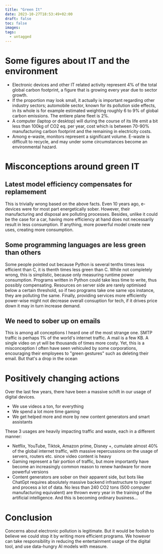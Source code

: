 ```yaml
---
title: "Green It"
date: 2023-10-27T18:53:49+02:00
draft: false
toc: false
images:
tags: 
  - untagged
---
```


# Some figures about IT and the environment

- Electronic devices and other IT related activity represent 4% of the total global carbon footprint, a figure that is growing every year due to sector growth. 
- If the proportion may look small, it actually is important regarding other industry sectors; automobile sector, known for its pollution side effects, in its whole is for example estimated weighting roughly 6 to 9% of global carbon emissions. The entiere plane fleet is 2%.
- A computer (laptop or desktop) will during the course of its life emit a bit less than 100kg of CO2 eq. per year, cost which is between 70-90% manufacturing carbon footprint and the remaining in electricity costs. 
- Among e-waste, monitors represent a significant volume. E-waste is difficult to recycle, and may under some circumstances become an environmental hazard.

# Misconceptions around green IT

## Latest model efficiency compensates for replamement

This is trivially wrong based on the above facts. Even 10 years ago, e-devices were for most part energetically sober. However, their manufacturing and disposal are polluting processes. 
Besides, unlike it could be the case for a car, having more efficiency at hand does not necessarily result in less consumption. If anything, more powerful model create new uses, creating more consumption.

## Some programming languages are less green than others

Some people pointed out because Python is several tenths times less efficient than C, it is thenth times less green than C.
While not completely wrong, this is simplistic, because only measuring runtime power consumption. Programs written in Python could take less time to write, thus possibly compensating.
Resources on server side are rarely optimised below a certain threshold, so if two programs take one same vps instance, they are polluting the same.
Finally, providing services more efficiently power-wise might not decrease overall consuption for tech, if it drives price down it may in turn increase demand.

## We need to sober up on emails

This is among all conceptions I heard one of the most strange one. SMTP traffic is perhaps 1% of the world's internet traffic. A mail is a few KB. A single video on yt will be thousands of times more costy.
Yet, this is a misconception I often have seen vehiculed by some corporations, encouraging their employees to "green gestures" such as deleting their email. But that's a drop in the ocean

# Positively changing actions

Over the last few years, there have been a massive schift in our usage of digital devices.

- We use videos a ton, for everything
- We spend a lot more time gaming
- We get helped more and more by new content generators and smart assistants

These 3 usages are heavily impacting traffic and waste, each in a different manner:

- Netflix, YouTube, Tiktok, Amazon prime, Disney +, cumulate almost 40% of the global internet traffic, with massive repercussions on the usage of servers, routers etc. since video content is heavy
- Gaming represent a fair portion of traffic, but more importantly have become an increasingly common reason to renew hardware for more powerful versions
- Content generators are sober on their apparent side, but bots like ChatGpt requires absolutely massive backend infrastructure to ingest and process a lot of data. No less than 240 CO2 tons (500 computer manufacturing equivalent) are thrown every year in the training of the artificial intelligence. And this is becoming ordinary business...

# Conclusion

Concerns about electronic pollution is legitimate. But it would be foolish to believe we could stop it by writing more efficient programs. We however can take responsibility in reducing the entertainment usage of the digital tool, and use data-hungry AI models with measure.
